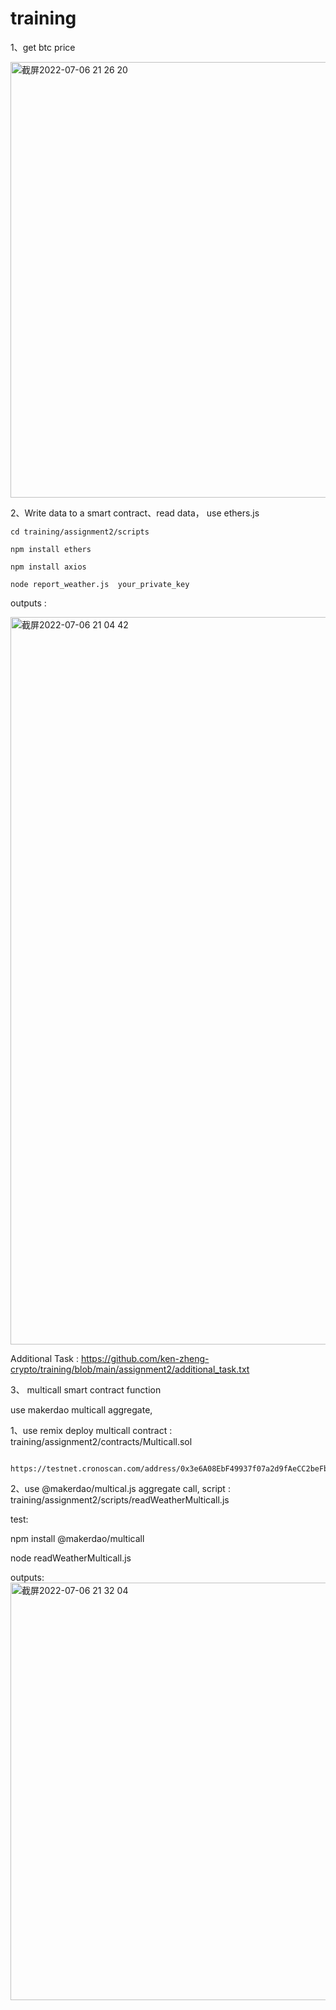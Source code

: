 # training


1、get btc price 

<img width="697" alt="截屏2022-07-06 21 26 20" src="https://user-images.githubusercontent.com/104058212/177561002-eb8c7c33-68a7-4262-86e6-931b6025f2d9.png">



2、Write data to a smart contract、read data， use ethers.js

    cd training/assignment2/scripts

    npm install ethers

    npm install axios

    node report_weather.js  your_private_key


outputs : 

<img width="1164" alt="截屏2022-07-06 21 04 42" src="https://user-images.githubusercontent.com/104058212/177561491-c19fe86d-e399-4626-a954-9e1582a82a46.png">



Additional Task : https://github.com/ken-zheng-crypto/training/blob/main/assignment2/additional_task.txt

3、 multicall smart contract function

   use makerdao multicall  aggregate, 
   
   1、use remix deploy multicall contract : training/assignment2/contracts/Multicall.sol
   
     https://testnet.cronoscan.com/address/0x3e6A08EbF49937f07a2d9fAeCC2beFbDcD58c503

   2、use @makerdao/multical.js  aggregate call, script : training/assignment2/scripts/readWeatherMulticall.js
   
   test:

   npm install @makerdao/multicall

   node readWeatherMulticall.js

   outputs:
   <img width="668" alt="截屏2022-07-06 21 32 04" src="https://user-images.githubusercontent.com/104058212/177562392-80c50128-d456-4cfd-922c-388717e99d14.png">

